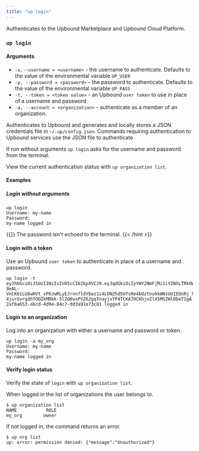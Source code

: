```yaml
---
title: "up login"
---
```


Authenticates to the Upbound Marketplace and Upbound Cloud Platform.

### `up login`

<!-- omit in toc -->
#### Arguments
* `-u,--username = <username>` - the username to authenticate. Defaults to the value of the environmental variable `UP_USER`
* `-p, --password = <password>` - the password to authenticate. Defaults to the value of the environmental variable `UP_PASS`
* `-t, --token = <token value>` - an Upbound `user token` to use in place of a username and password
* `-a, --account = <organization>` - authenticate as a member of an organization.

Authenticates to Upbound and generates and locally stores a JSON credentials file in `~/.up/config.json`. 
Commands requiring authentication to Upbound services use the JSON file to authenticate.

If run without arguments `up login` asks for the username and password from the terminal.

View the current authentication status with `up organization list`.


#### Examples

##### Login without arguments
```shell
up login
Username: my-name
Password:
my-name logged in
```
{{<hint type="tip" >}}
The password isn't echoed to the terminal.
{{< /hint >}}

#### Login with a token
Use an Upbound `user token` to authenticate in place of a username and password. 

```shell
up login -t eyJhbGciOiJSUzI1NiIsInR5cCI6IkpXVCJ9.eyJqdGkiOiIyYWY2NmFjMi1iY2NhLTRkOWUtODRjNy1kZDJhOTFlNzNjODEiLCJzdWIiOiJ1c2VyfDE0NjMifQ.EEk1Ukei$fkhKKx2yQKeq0pIs3dnjkbOvvjD22_osdKXntGE39G8CsrORO0XT7w300Apw1HW8f21GyGAeO0ilxW6B8efKAqILd0V4-9eAL-VnCK6iLU6wHVt_vP6JwRLyEJrnn7ldYbaz1i4LONZhd5UfsRe4bOztnohkWNsUeIEOnRj_PBntGA5o1VQEyv4kwOS5vp5aVNF9zYWyW7RFKjpmgPdDqLQ_SSKrqmUQPXW4X886lfNWsgtdcTthoo3NEiKPDfrpSh1ZW-4jurGvrgdhfOO2kMRkk-5lZQ0usPYZ62gqTnayjxYP4TCKA7HCKhjoZlX5MS2WlObeTIgA
2af6a653-abcd-4d9e-84c7-dd3a91e73c81 logged in
```

#### Login to an organization
Log into an organization with either a username and password or token. 

```shell
up login -a my_org
Username: my-name
Password:
my-name logged in
```

#### Verify login status
Verify the state of `login` with `up organization list`.

When logged in the list of organizations the user belongs to.

```shell
$ up organization list
NAME           ROLE
my_org        owner
```

If not logged in, the command returns an error.
```shell
$ up org list
up: error: permission denied: {"message":"Unauthorized"}
```